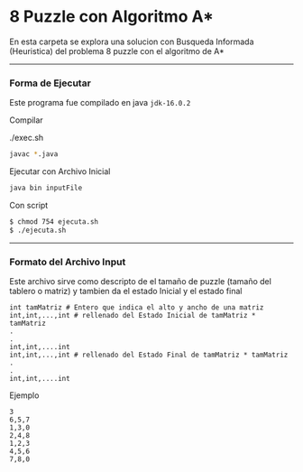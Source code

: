 # 8 Puzzle con Algoritmo A*

En esta carpeta se explora una solucion con Busqueda Informada (Heuristica) del problema 8 puzzle con el algoritmo de A*

---

### Forma de Ejecutar

Este programa fue compilado en java `jdk-16.0.2`

Compilar

./exec.sh

```bash
javac *.java
```

Ejecutar con Archivo Inicial

```bash
java bin inputFile
```

Con script

```bash
$ chmod 754 ejecuta.sh
$ ./ejecuta.sh
```

---

### Formato del Archivo Input

Este archivo sirve como descripto de el tamaño de puzzle (tamaño del tablero o matriz) y tambien da el estado Inicial y el estado final

```
int tamMatriz # Entero que indica el alto y ancho de una matriz
int,int,...,int # rellenado del Estado Inicial de tamMatriz * tamMatriz
.
.
int,int,....int
int,int,...,int # rellenado del Estado Final de tamMatriz * tamMatriz
.
.
int,int,....int

```

Ejemplo

```
3
6,5,7
1,3,0
2,4,8
1,2,3
4,5,6
7,8,0
```
